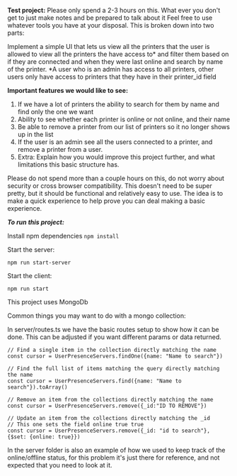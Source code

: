 **Test project:**
Please only spend a 2-3 hours on this. What ever you don't get to just make notes and be prepared to talk about it
Feel free to use whatever tools you have at your disposal.
This is broken down into two parts:

Implement a simple UI that lets us view all the printers that the user is allowed to view all the printers the have access to* and filter them based on if they are connected and when they were last online and search by name of the printer.
*A user who is an admin has access to all printers, other users only have access to printers that they have in their printer_id field

**Important features we would like to see:**

1. If we have a lot of printers the ability to search for them by name and find only the one we want
2. Ability to see whether each printer is online or not online, and their name
3. Be able to remove a printer from our list of printers so it no longer shows up in the list
4. If the user is an admin see all the users connected to a printer, and remove a printer from a user.
5. Extra: Explain how you would improve this project further, and what limitations this basic structure has.

Please do not spend more than a couple hours on this, do not worry about security or cross browser compatibility. This doesn't need to be super pretty, but it should be functional and relatively easy to use. The idea is to make a quick experience to help prove you can deal making a basic experience.

**_To run this project:_**

Install npm dependencies
`npm install`

Start the server:

```
npm run start-server
```

Start the client:

```
npm run start
```

This project uses MongoDb

Common things you may want to do with a mongo collection:

In server/routes.ts we have the basic routes setup to show how it can be done. This can be adjusted if you want different params or data returned.

```
// Find a single item in the collection directly matching the name
const cursor = UserPresenceServers.findOne({name: "Name to search"})

// Find the full list of items matching the query directly matching the name
const cursor = UserPresenceServers.find({name: "Name to search"}).toArray()

// Remove an item from the collections directly matching the name
const cursor = UserPresenceServers.remove({_id:"ID TO REMOVE"})

// Update an item from the collections directly matching the _id
// This one sets the field online true true
const cursor = UserPresenceServers.remove({_id: "id to search"}, {$set: {online: true}})
```

In the server folder is also an example of how we used to keep track of the online/offline status, for this problem it's just there for reference, and not expected that you need to look at it.
